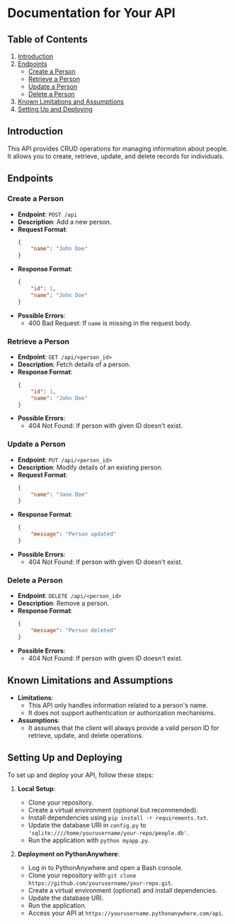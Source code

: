# Documentation for Your API

## Table of Contents
1. [Introduction](#introduction)
2. [Endpoints](#endpoints)
    - [Create a Person](#create-a-person)
    - [Retrieve a Person](#retrieve-a-person)
    - [Update a Person](#update-a-person)
    - [Delete a Person](#delete-a-person)
3. [Known Limitations and Assumptions](#known-limitations-and-assumptions)
4. [Setting Up and Deploying](#setting-up-and-deploying)

## Introduction
This API provides CRUD operations for managing information about people. It allows you to create, retrieve, update, and delete records for individuals.

## Endpoints

### Create a Person
- **Endpoint**: `POST /api`
- **Description**: Add a new person.
- **Request Format**:
    ```json
    {
        "name": "John Doe"
    }
    ```
- **Response Format**:
    ```json
    {
        "id": 1,
        "name": "John Doe"
    }
    ```
- **Possible Errors**:
    - 400 Bad Request: If `name` is missing in the request body.
  
### Retrieve a Person
- **Endpoint**: `GET /api/<person_id>`
- **Description**: Fetch details of a person.
- **Response Format**:
    ```json
    {
        "id": 1,
        "name": "John Doe"
    }
    ```
- **Possible Errors**:
    - 404 Not Found: If person with given ID doesn't exist.

### Update a Person
- **Endpoint**: `PUT /api/<person_id>`
- **Description**: Modify details of an existing person.
- **Request Format**:
    ```json
    {
        "name": "Jane Doe"
    }
    ```
- **Response Format**:
    ```json
    {
        "message": "Person updated"
    }
    ```
- **Possible Errors**:
    - 404 Not Found: If person with given ID doesn't exist.

### Delete a Person
- **Endpoint**: `DELETE /api/<person_id>`
- **Description**: Remove a person.
- **Response Format**:
    ```json
    {
        "message": "Person deleted"
    }
    ```
- **Possible Errors**:
    - 404 Not Found: If person with given ID doesn't exist.

## Known Limitations and Assumptions
- **Limitations**:
    - This API only handles information related to a person's name.
    - It does not support authentication or authorization mechanisms.
- **Assumptions**:
    - It assumes that the client will always provide a valid person ID for retrieve, update, and delete operations.

## Setting Up and Deploying
To set up and deploy your API, follow these steps:

1. **Local Setup**:
   - Clone your repository.
   - Create a virtual environment (optional but recommended).
   - Install dependencies using `pip install -r requirements.txt`.
   - Update the database URI in `config.py` to `'sqlite:////home/yourusername/your-repo/people.db'`.
   - Run the application with `python myapp.py`.

2. **Deployment on PythonAnywhere**:
   - Log in to PythonAnywhere and open a Bash console.
   - Clone your repository with `git clone https://github.com/yourusername/your-repo.git`.
   - Create a virtual environment (optional) and install dependencies.
   - Update the database URI.
   - Run the application.
   - Access your API at `https://yourusername.pythonanywhere.com/api`.

